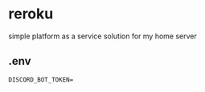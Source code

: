# reroku

simple platform as a service solution for my home server

## .env

```env
DISCORD_BOT_TOKEN=
```
